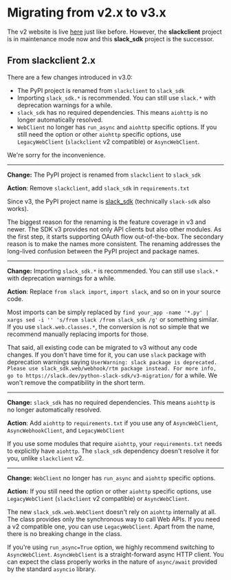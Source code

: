 # Migrating from v2.x to v3.x

The v2 website is live [here](https://slack.dev/python-slackclient/)
just like before. However, the **slackclient** project is in maintenance
mode now and this **slack_sdk** project is the successor.

## From slackclient 2.x

There are a few changes introduced in v3.0:

-   The PyPI project is renamed from `slackclient` to `slack_sdk`
-   Importing `slack_sdk.*` is recommended. You can still use `slack.*`
    with deprecation warnings for a while.
-   `slack_sdk` has no required dependencies. This means `aiohttp` is no
    longer automatically resolved.
-   `WebClient` no longer has `run_async` and `aiohttp` specific
    options. If you still need the option or other `aiohttp` specific
    options, use `LegacyWebClient` (`slackclient` v2 compatible) or
    `AsyncWebClient`.

We're sorry for the inconvenience.

------------------------------------------------------------------------

**Change:** The PyPI project is renamed from `slackclient` to
`slack_sdk`

**Action**: Remove `slackclient`, add `slack_sdk` in `requirements.txt`

Since v3, the PyPI project name is
[slack_sdk](https://pypi.org/project/slack_sdk/) (technically
`slack-sdk` also works).

The biggest reason for the renaming is the feature coverage in v3 and
newer. The SDK v3 provides not only API clients but also other modules.
As the first step, it starts supporting OAuth flow out-of-the-box. The
secondary reason is to make the names more consistent. The renaming
addresses the long-lived confusion between the PyPI project and package
names.

------------------------------------------------------------------------

**Change:** Importing `slack_sdk.*` is recommended. You can still use
`slack.*` with deprecation warnings for a while.

**Action**: Replace `from slack import`, `import slack`, and so on in
your source code.

Most imports can be simply replaced by
`find your_app -name '*.py' | xargs sed -i '' 's/from slack /from slack_sdk /g'`
or something similar. If you use `slack.web.classes.*`, the conversion
is not so simple that we recommend manually replacing imports for those.

That said, all existing code can be migrated to v3 without any code
changes. If you don't have time for it, you can use `slack` package
with deprecation warnings saying
`UserWarning: slack package is deprecated. Please use slack_sdk.web/webhook/rtm package instead. For more info, go to https://slack.dev/python-slack-sdk/v3-migration/`
for a while. We won't remove the compatibility in the short term.

------------------------------------------------------------------------

**Change:** `slack_sdk` has no required dependencies. This means
`aiohttp` is no longer automatically resolved.

**Action**: Add `aiohttp` to `requirements.txt` if you use any of
`AsyncWebClient`, `AsyncWebhookClient`, and `LegacyWebClient`

If you use some modules that require `aiohttp`, your `requirements.txt`
needs to explicitly have `aiohttp`. The `slack_sdk` dependency doesn't
resolve it for you, unlike `slackclient` v2.

------------------------------------------------------------------------

**Change:** `WebClient` no longer has `run_async` and `aiohttp` specific
options.

**Action:** If you still need the option or other `aiohttp` specific
options, use `LegacyWebClient` (`slackclient` v2 compatible) or
`AsyncWebClient`.

The new `slack_sdk.web.WebClient` doesn't rely on `aiohttp` internally
at all. The class provides only the synchronous way to call Web APIs. If
you need a v2 compatible one, you can use `LegacyWebClient`. Apart from
the name, there is no breaking change in the class.

If you're using `run_async=True` option, we highly recommend switching
to `AsyncWebClient`. `AsyncWebClient` is a straight-forward async HTTP
client. You can expect the class properly works in the nature of
`async/await` provided by the standard `asyncio` library.